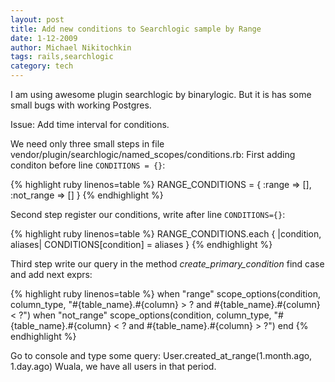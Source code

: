 ```yaml
---
layout: post
title: Add new conditions to Searchlogic sample by Range
date: 1-12-2009
author: Michael Nikitochkin
tags: rails,searchlogic
category: tech
---
```


I am using awesome plugin searchlogic by binarylogic. But it is has some small bugs with working Postgres.

Issue: Add time interval for conditions.

We need only three small steps in file vendor/plugin/searchlogic/named_scopes/conditions.rb:
First adding conditon before line `CONDITIONS = {}`:

{% highlight ruby linenos=table %}
RANGE_CONDITIONS = {
  :range => [],
  :not_range => []
}
{% endhighlight %}

Second step register our conditions, write after line `CONDITIONS={}`:

{% highlight ruby linenos=table %}
RANGE_CONDITIONS.each { |condition, aliases| CONDITIONS[condition] = aliases }
{% endhighlight %}

Third step write our query in the method *create_primary_condition* find case and add next exprs:

{% highlight ruby linenos=table %}
when "range"
  scope_options(condition, column_type, "#{table_name}.#{column} > ? and #{table_name}.#{column} < ?")
when "not_range"
  scope_options(condition, column_type, "#{table_name}.#{column} < ? and #{table_name}.#{column} > ?")
end
{% endhighlight %}

Go to console and type some query: User.created_at_range(1.month.ago, 1.day.ago)
Wuala, we have all users in that period.

